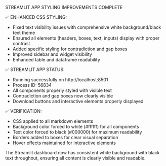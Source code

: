 STREAMLIT APP STYLING IMPROVEMENTS COMPLETE

✅ ENHANCED CSS STYLING:
- Fixed text visibility issues with comprehensive white background/black text theme
- Ensured all elements (headers, boxes, text, inputs) display with proper contrast
- Added specific styling for contradiction and gap boxes
- Improved sidebar and widget visibility
- Enhanced table and dataframe readability

✅ STREAMLIT APP STATUS:
- Running successfully on http://localhost:8501
- Process ID: 56834
- All components properly styled with visible text
- Contradiction and gap boxes now clearly visible
- Download buttons and interactive elements properly displayed

✅ VERIFICATION:
- CSS applied to all markdown elements
- Background color forced to white (#ffffff) for all components
- Text color forced to black (#000000) for maximum readability
- Borders added to boxes for clear visual separation
- Hover effects maintained for interactive elements

The Streamlit dashboard now has consistent white background with black text throughout,
ensuring all content is clearly visible and readable.
